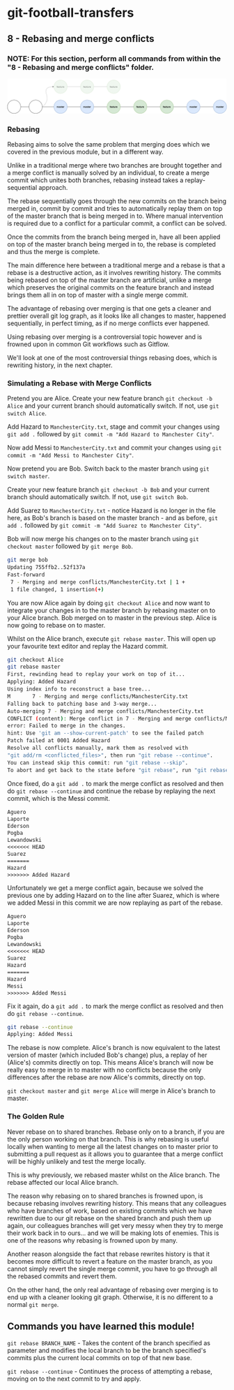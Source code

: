 # git-football-transfers

## 8 - Rebasing and merge conflicts

### NOTE: For this section, perform all commands from within the "8 - Rebasing and merge conflicts" folder.

![Rebase Branch](RebaseBranch.png?raw=true)

### Rebasing

Rebasing aims to solve the same problem that merging does which we covered in the previous module, but in a different way.

Unlike in a traditional merge where two branches are brought together and a merge conflict is manually solved by an individual, to create a merge commit which unites both branches, rebasing instead takes a replay-sequential approach.

The rebase sequentially goes through the new commits on the branch being merged in, commit by commit and tries to automatically replay them on top of the master branch that is being merged in to. Where manual intervention is required due to a conflict for a particular commit, a conflict can be solved.

Once the commits from the branch being merged in, have all been applied on top of the master branch being merged in to, the rebase is completed and thus the merge is complete.

The main difference here between a traditional merge and a rebase is that a rebase is a destructive action, as it involves rewriting history. The commits being rebased on top of the master branch are artificial, unlike a merge which preserves the original commits on the feature branch and instead brings them all in on top of master with a single merge commit.

The advantage of rebasing over merging is that one gets a cleaner and prettier overall git log graph, as it looks like all changes to master, happened sequentially, in perfect timing, as if no merge conflicts ever happened.

Using rebasing over merging is a controversial topic however and is frowned upon in common Git workflows such as Gitflow.

We'll look at one of the most controversial things rebasing does, which is rewriting history, in the next chapter.

### Simulating a Rebase with Merge Conflicts

Pretend you are Alice. Create your new feature branch `git checkout -b Alice` and your current branch should automatically switch. If not, use `git switch Alice`.

Add Hazard to `ManchesterCity.txt`, stage and commit your changes using `git add .` followed by `git commit -m "Add Hazard to Manchester City"`.

Now add Messi to `ManchesterCity.txt` and commit your changes using `git commit -m "Add Messi to Manchester City"`.

Now pretend you are Bob. Switch back to the master branch using `git switch master`.

Create your new feature branch `git checkout -b Bob` and your current branch should automatically switch. If not, use `git switch Bob`.

Add Suarez to `ManchesterCity.txt` - notice Hazard is no longer in the file here, as Bob's branch is based on the master branch - and as before, `git add .` followed by `git commit -m "Add Suarez to Manchester City"`.

Bob will now merge his changes on to the master branch using `git checkout master` followed by `git merge Bob`.

```bash
git merge bob
Updating 755ffb2..52f137a
Fast-forward
 7 - Merging and merge conflicts/ManchesterCity.txt | 1 +
 1 file changed, 1 insertion(+)
```

You are now Alice again by doing `git checkout Alice` and now want to integrate your changes in to the master branch by rebasing master on to your Alice branch. Bob merged on to master in the previous step. Alice is now going to rebase on to master.

Whilst on the Alice branch, execute `git rebase master`. This will open up your favourite text editor and replay the Hazard commit.

```bash
git checkout Alice
git rebase master
First, rewinding head to replay your work on top of it...
Applying: Added Hazard
Using index info to reconstruct a base tree...
M       7 - Merging and merge conflicts/ManchesterCity.txt
Falling back to patching base and 3-way merge...
Auto-merging 7 - Merging and merge conflicts/ManchesterCity.txt
CONFLICT (content): Merge conflict in 7 - Merging and merge conflicts/ManchesterCity.txt
error: Failed to merge in the changes.
hint: Use 'git am --show-current-patch' to see the failed patch
Patch failed at 0001 Added Hazard
Resolve all conflicts manually, mark them as resolved with
"git add/rm <conflicted_files>", then run "git rebase --continue".
You can instead skip this commit: run "git rebase --skip".
To abort and get back to the state before "git rebase", run "git rebase --abort".
```

Once fixed, do a `git add .` to mark the merge conflict as resolved and then do `git rebase --continue` and continue the rebase by replaying the next commit, which is the Messi commit.

```text
Aguero
Laporte
Ederson
Pogba
Lewandowski
<<<<<<< HEAD
Suarez
=======
Hazard
>>>>>>> Added Hazard
```

Unfortunately we get a merge conflict again, because we solved the previous one by adding Hazard on to the line after Suarez, which is where we added Messi in this commit we are now replaying as part of the rebase.

```text
Aguero
Laporte
Ederson
Pogba
Lewandowski
<<<<<<< HEAD
Suarez
Hazard
=======
Hazard
Messi
>>>>>>> Added Messi
```

Fix it again, do a `git add .` to mark the merge conflict as resolved and then do `git rebase --continue`.

```bash
git rebase --continue
Applying: Added Messi
```

The rebase is now complete. Alice's branch is now equivalent to the latest version of master (which included Bob's change) plus, a replay of her (Alice's) commits directly on top. This means Alice's branch will now be really easy to merge in to master with no conflicts because the only differences after the rebase are now Alice's commits, directly on top.

`git checkout master` and `git merge Alice` will merge in Alice's branch to master.

### The Golden Rule

Never rebase on to shared branches. Rebase only on to a branch, if you are the only person working on that branch. This is why rebasing is useful locally when wanting to merge all the latest changes on to master prior to submitting a pull request as it allows you to guarantee that a merge conflict will be highly unlikely and test the merge locally.

This is why previously, we rebased master whilst on the Alice branch. The rebase affected our local Alice branch.

The reason why rebasing on to shared branches is frowned upon, is because rebasing involves rewriting history. This means that any colleagues who have branches of work, based on existing commits which we have rewritten due to our git rebase on the shared branch and push them up again, our colleagues branches will get very messy when they try to merge their work back in to ours... and we will be making lots of enemies. This is one of the reasons why rebasing is frowned upon by many.

Another reason alongside the fact that rebase rewrites history is that it becomes more difficult to revert a feature on the master branch, as you cannot simply revert the single merge commit, you have to go through all the rebased commits and revert them.

On the other hand, the only real advantage of rebasing over merging is to end up with a cleaner looking git graph. Otherwise, it is no different to a normal `git merge`.

## Commands you have learned this module!

`git rebase BRANCH_NAME` - Takes the content of the branch specified as parameter and modifies the local branch to be the branch specified's commits plus the current local commits on top of that new base.

`git rebase --continue` - Continues the process of attempting a rebase, moving on to the next commit to try and apply.
